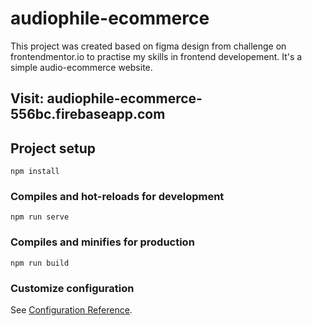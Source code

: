 # audiophile-ecommerce

This project was created based on figma design from challenge on frontendmentor.io to practise my skills in frontend developement. It's a simple audio-ecommerce website.

## Visit: audiophile-ecommerce-556bc.firebaseapp.com

## Project setup
```
npm install
```

### Compiles and hot-reloads for development
```
npm run serve
```

### Compiles and minifies for production
```
npm run build
```

### Customize configuration
See [Configuration Reference](https://cli.vuejs.org/config/).
